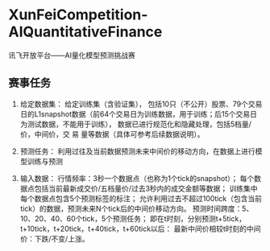 # XunFeiCompetition-AIQuantitativeFinance
讯飞开放平台——AI量化模型预测挑战赛

## 赛事任务
1. 给定数据集：
    给定训练集（含验证集）， 包括10只（不公开）股票、79个交易日的L1snapshot数据（前64个交易日为训练数据，用于训练；后15个交易日为测试数据，不能用于训练）， 数据已进行规范化和隐藏处理，包括5档量/价，中间价，交 
    易 量等数据（具体可参考后续数据说明）。

2. 预测任务：
    利用过往及当前数据预测未来中间价的移动方向，在数据上进行模型训练与预测

3. 输入数据：
    行情频率：3秒一个数据点（也称为1个tick的snapshot）；
    每个数据点包括当前最新成交价/五档量价/过去3秒内的成交金额等数据；
    训练集中每个数据点包含5个预测标签的标注； 允许利用过去不超过100tick（包含当前tick）的数据，预测未来N个tick后的中间价移动方向。
    预测时间跨度：5、10、20、40、60个tick，5个预测任务；
    即在t时刻，分别预测t+5tick，t+10tick，t+20tick，t+40tick，t+60tick以后： 最新中间价相较t时刻的中间价：下跌/不变/上涨。
